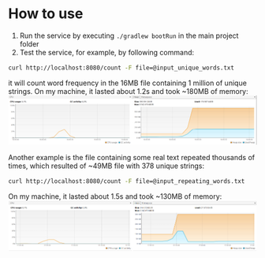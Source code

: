 # How to use

1. Run the service by executing `./gradlew bootRun` in the main project folder
2. Test the service, for example, by following command:
```bash
curl http://localhost:8080/count -F file=@input_unique_words.txt
```
it will count word frequency in the 16MB file containing 1 million of unique strings. On my machine, it lasted about 1.2s and took ~180MB of memory:
![img_2.png](img_2.png)


Another example is the file containing some real text repeated thousands of times, which resulted of ~49MB file with 378 unique strings:
```bash
curl http://localhost:8080/count -F file=@input_repeating_words.txt
```
On my machine, it lasted about 1.5s and took ~130MB of memory:
![img.png](img.png)
